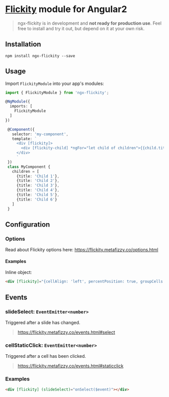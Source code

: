 # [Flickity](https://flickity.metafizzy.co/) module for Angular2

> ngx-flickity is in development and **not ready for production use**.
> Feel free to install and try it out, but depend on it at your own risk.

## Installation

`npm install ngx-flickity --save`

## Usage

Import `FlickityModule` into your app's modules:

``` typescript
import { FlickityModule } from 'ngx-flickity';

@NgModule({
  imports: [
    FlickityModule
  ]
})
```

```typescript
 @Component({
   selector: 'my-component',
   template: `
     <div [flickity]>
       <div [flickity-child] *ngFor="let child of children">{{child.title}}</div>
     </div>
     `
 })
 class MyComponent {
   children = [
     {title: 'Child 1'},
     {title: 'Child 2'},
     {title: 'Child 3'},
     {title: 'Child 4'},
     {title: 'Child 5'},
     {title: 'Child 6'}
   ]
 }
 ```
 
## Configuration

### Options
Read about Flickity options here: https://flickity.metafizzy.co/options.html

#### Examples

Inline object:
```html
<div [flickity]="{cellAlign: 'left', percentPosition: true, groupCells: true}"></div>
```

## Events
### slideSelect: `EventEmitter<number>`
Triggered after a slide has changed.
>https://flickity.metafizzy.co/events.html#select

### cellStaticClick: `EventEmitter<number>`
Triggered after a cell has been clicked.
>https://flickity.metafizzy.co/events.html#staticclick

### Examples
```html
<div [flickity] (slideSelect)="onSelect($event)"></div>
```
